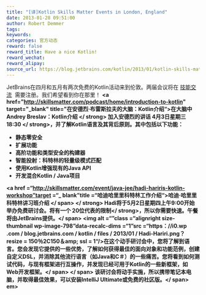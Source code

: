```yaml
---
title: "[译]Kotlin Skills Matter Events in London, England"
date: 2013-01-28 09:51:00
author: Robert Demmer
tags:
keywords:
categories: 官方动态
reward: false
reward_title: Have a nice Kotlin!
reward_wechat:
reward_alipay:
source_url: https://blog.jetbrains.com/kotlin/2013/01/kotlin-skills-matter-events-in-london-england/
---
```


JetBrains在四月和五月有两次免费的Kotlin活动来到伦敦。两届会议将在 [技能交流](http://skillsmatter.com/location-details/home/1611/96)  需要注册。我们希望看到你在那里！
<strong> <a href="http://skillsmatter.com/podcast/home/introduction-to-kotlin" target="_blank" title="在安德烈·布雷斯拉夫的大脑：Kotlin介绍“>在大脑中Andrey Breslav：Kotlin介绍</a> </ strong>
加入安德烈的讲话<strong> 4月3日星期三18:30 </ strong>，并了解Kotlin语言及其背后原则。其中包括以下功能：

* 静态零安全
* 扩展功能
* 高阶功能和类型安全的构建器
* 智能投射：科特林的轻量级模式匹配
* 使用Kotlin增强现有的Java API
* 开发混合Kotlin / Java项目

<strong> <span style =“font-size：16px”> <a href =“http://skillsmatter.com/event/java-jee/hadi-hariris-kotlin-workshop”target =“_ blank”title =“哈迪哈里里科特林工作介绍“>哈迪·哈里里科特林讲习班介绍</a> </ span> </ strong>
<span style =“font-size：16px”> Hadi将于5月2日星期四上午9:00开始举办免费研讨会<strong>。将有一个<strong> 20位代表的限制</ strong>，所以你需要快速。午餐将由JetBrains提供。</ span>
<span style =“font-size：16px”> <img alt =“”class =“alignright size-thumbnail wp-image-798”data-recalc-dims =“1”src =“https：//i0.wp .com / blog.jetbrains.com / kotlin / files / 2013/01 / Hadi-Hariri.png？resize = 150％2C150＆amp; ssl = 1“/>在这个动手研讨会中，您将了解到语言。您会发现它提供的一些优势，了解如何获得最佳的面向对象和功能范例，创建自定义DSL，并消除其他流行语言（如Java和C＃）的一些痛苦。您将看到如何测试代码，与现有框架进行互操作，并发现已经可用于Kotlin的一些新框架，如Web开发框架。</ span>
</ span> <span style =“font-size：16px”>该研讨会将动手实施，所以携带笔记本电脑，并取得最佳效果，可以安装IntelliJ Ultimate或免费的社区版。</ span> em>
